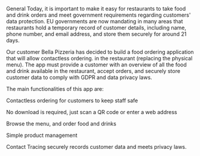General 
Today, it is important to make it easy for restaurants to take food and drink orders and meet government requirements regarding customers' data protection. EU governments are now mandating in many areas that restaurants hold a temporary record of customer details, including name, phone number, and email address, and store them securely for around 21 days.

Our customer Bella Pizzeria has decided to build a food ordering application that will allow contactless ordering. in the restaurant (replacing the physical menu). The app must provide a customer with an overview of all the food and drink available in the restaurant, accept orders, and securely store customer data to comply with GDPR and data privacy laws. 

The main functionalities of this app are:

Contactless ordering for customers to keep staff safe

No download is required, just scan a QR code or enter a web address

Browse the menu, and order food and drinks

Simple product management

Contact Tracing securely records customer data and meets privacy laws.
